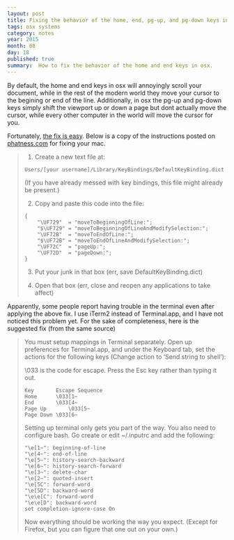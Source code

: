 ```yaml
---
layout: post
title: Fixing the behavior of the home, end, pg-up, and pg-down keys in OSX. 
tags: osx systems
category: notes
year: 2015
month: 08
day: 18
published: true
summary:  How to fix the behavior of the home and end keys in osx.
---
```


By default, the home and end keys in osx will annoyingly scroll your document, while in the rest of the modern world they move your cursor to the begining or end of the line.
Additionally, in osx the pg-up and pg-down keys simply shift the viewport up or down a page but dont actually move the cursor, while every other computer in the world will move the cursor for you. 

Fortunately, [the fix is easy](http://phatness.com/2007/08/fix-home-and-end-keys-on-mac-os-x/).
Below is a copy of the instructions posted on [phatness.com](http://phatness.com) for fixing your mac.

> 1) Create a new text file at:
> 
> ```
> Users/[your username]/Library/KeyBindings/DefaultKeyBinding.dict
> ```
> 
> (If you have already messed with key bindings, this file might already be present.)
> 
> 2) Copy and paste this code into the file:
> 
> ```
> {
>     "\UF729"  = "moveToBeginningOfLine:";
>     "$\UF729" = "moveToBeginningOfLineAndModifySelection:";
>     "\UF72B"  = "moveToEndOfLine:";
>     "$\UF72B" = "moveToEndOfLineAndModifySelection:";
>     "\UF72C"  = "pageUp:";
>     "\UF72D"  = "pageDown:";
> }
> ```
> 
> 3) Put your junk in that box (err, save DefaultKeyBinding.dict)
> 
> 4) Open that box (err, close and reopen any applications to take affect)
> 

Apparently, some people report having trouble in the terminal even after applying the above fix.
I use iTerm2 instead of Terminal.app, and I have not noticed this problem yet.
For the sake of completeness, here is the suggested fix (from the same source)

> You must setup mappings in Terminal separately. Open up preferences for Terminal.app, and under the Keyboard tab, set the actions for the following keys (Change action to ‘Send string to shell’):
> 
> \033 is the code for escape. Press the Esc key rather than typing it out.
> 
> ```
> Key		Escape Sequence
> Home		\033[1~
> End		\033[4~
> Page Up		\033[5~
> Page Down	\033[6~
> ```
> 
> Setting up terminal only gets you part of the way. You also need to configure bash. Go create or edit ~/.inputrc and add the following:
> 
> ```
> "\e[1~": beginning-of-line
> "\e[4~": end-of-line
> "\e[5~": history-search-backward
> "\e[6~": history-search-forward
> "\e[3~": delete-char
> "\e[2~": quoted-insert
> "\e[5C": forward-word
> "\e[5D": backward-word
> "\e\e[C": forward-word
> "\e\e[D": backward-word
> set completion-ignore-case On
> ```
> 
> Now everything should be working the way you expect. (Except for Firefox, but you can figure that one out on your own.)

